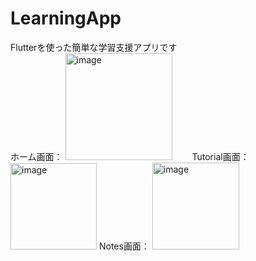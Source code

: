 # LearningApp
Flutterを使った簡単な学習支援アプリです  
ホーム画面：
<img width="171" alt="image" src="https://github.com/KaJunho/LearningApp/assets/92158797/88344615-4565-407d-a15c-192cd4c99e1e">　　
Tutorial画面：
<img width="138" alt="image" src="https://github.com/KaJunho/LearningApp/assets/92158797/4c03778d-12b4-4372-96a4-05534c56ad15">
Notes画面：
<img width="139" alt="image" src="https://github.com/KaJunho/LearningApp/assets/92158797/3e490dcc-016f-4d72-8e05-0ef8cf38b9cd">



